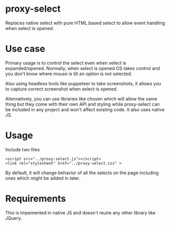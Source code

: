 # proxy-select
Replaces native select with pure HTML based select to allow event handling when select is opened.

# Use case

Primary usage is to control the select even when select is expanded/opened. Normally, when select is opened OS takes control and you don't know where mouse is till an option is not selected.

Also using headless tools like puppeteer to take screenshots, it allows you to capture correct screenshot when select is opened.

Alternatively, you can use libraries like chosen which will allow the same thing but they come with their own API and styling while proxy-select can be included in any project and won't affect existing code. It also uses native JS.

# Usage

Include two files

```
<script src="../proxy-select.js"></script>
<link rel="stylesheet" href="../proxy-select.css" >
```

By default, it will change behavior of all the selects on the page including ones which might be added in later.

# Requirements

This is impemented in native JS and doesn't reuire any other library like JQuery.